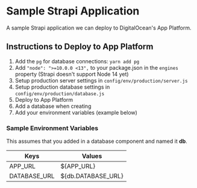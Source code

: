 # Sample Strapi Application

A sample Strapi application we can deploy to DigitalOcean's App Platform.

## Instructions to Deploy to App Platform

1. Add the `pg` for database connections: `yarn add pg`
1. Add `"node": ">=10.0.0 <13",` to your package.json in the `engines` property (Strapi doesn't support Node 14 yet)
1. Setup production server settings in `config/env/production/server.js`
1. Setup production database settings in `config/env/production/database.js`
1. Deploy to App Platform
1. Add a database when creating
1. Add your environment variables (example below)

### Sample Environment Variables

This assumes that you added in a database component and named it **db**.

| Keys         | Values             |
| ------------ | ------------------ |
| APP_URL      | ${APP_URL}         |
| DATABASE_URL | ${db.DATABASE_URL} |
